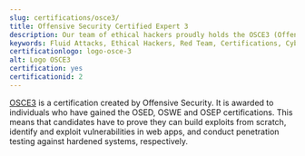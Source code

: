 ```yaml
---
slug: certifications/osce3/
title: Offensive Security Certified Expert 3
description: Our team of ethical hackers proudly holds the OSCE3 (Offensive Security Certified Expert 3) certification, among many others.
keywords: Fluid Attacks, Ethical Hackers, Red Team, Certifications, Cybersecurity, Pentesters, Whitehat Hackers, OSCE
certificationlogo: logo-osce-3
alt: Logo OSCE3
certification: yes
certificationid: 2
---
```


[OSCE3](https://help.offensive-security.com/hc/en-us/articles/4403282452628-What-is-OSCE3-)
is a certification created by Offensive Security.
It is awarded to individuals who have gained the OSED,
OSWE and OSEP certifications.
This means that candidates have to prove
they can build exploits from scratch,
identify and exploit vulnerabilities in web apps,
and conduct penetration testing against hardened systems,
respectively.
